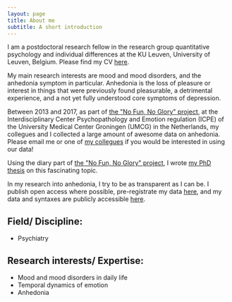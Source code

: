 ```yaml
---
layout: page
title: About me
subtitle: A short introduction
---
```


I am a postdoctoral research fellow in the research group quantitative psychology and individual differences at the KU Leuven, University of Leuven, Belgium. Please find my CV [here](https://www.rug.nl/staff/v.e.heininga/cv).

My main research interests are mood and mood disorders, and the anhedonia symptom in particular. Anhedonia is the loss of pleasure or interest in things that were previously found pleasurable, a detrimental experience, and a not yet fully understood core symptoms of depression.

Between 2013 and 2017, as part of [the "No Fun, No Glory" project](https://nofunnoglory.nl/en), at the Interdisciplinary Center Psychopathology and Emotion regulation (ICPE) of the University Medical Center Groningen (UMCG) in the Netherlands, my collegues and I collected a large amount of awesome data on anhedonia. Please email me or one of [my collegues](https://nofunnoglory.nl/en/research-group) if you would be interested in using our data!

Using the diary part of [the "No Fun, No Glory" project](http://nofunnoglory.nl/en/), I wrote [my PhD thesis](https://www.researchgate.net/api/literature/privateDownload?publicationUid=RhloCxMqNUXqhLKNiiZqR3Et42pzXcEW4kVIHrAjmUmBekCWMZIXRLBkFBpj7FcvGw&linkId=XG6cbxbTqlKNtWgnWpmZNAabf5GzAVnMO0PezZPg3EIbOxVVC6Doq4DFj0ZA32GhY-YSjQdqghSvuzk_Kz9RhA) on this fascinating topic. 

In my research into anhedonia, I try to be as transparent as I can be. I publish open access where possible, pre-registrate my data [here](https://osf.io/7n4qu/), and my data and syntaxes are publicly accessible [here](https://osf.io/k7rfu/).

## Field/ Discipline:

- Psychiatry 

## Research interests/ Expertise:

- Mood and mood disorders in daily life
- Temporal dynamics of emotion
- Anhedonia
